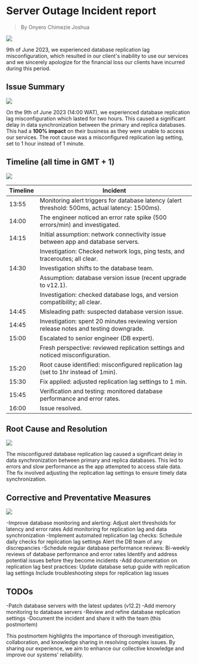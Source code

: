 # Server Outage Incident report
> By Onyero Chimezie Joshua

![](https://t3.ftcdn.net/jpg/04/92/09/72/240_F_492097246_yagE8x9Uk8M9IekPy7GBuE0x1Uoa7esD.jpg)

9th of June 2023, we experienced database replication lag misconfiguration, which resulted in our client's inability to use our services and we sincerely apologize for the financial loss our clients have incurred during this period.

## Issue Summary
![](https://www.cienotes.com/wp-content/uploads/2019/07/summaryblackboard.jpg)

On the 9th of June 2023 (14:00 WAT), we experienced database replication lag misconfiguration which lasted for two hours. This caused a significant delay in data synchronization between the primary and replica databases. This had a __100% impact__ on their business as they were unable to access our services.
The root cause was a misconfigured replication lag setting, set to 1 hour instead of 1 minute.

## Timeline (all time in GMT + 1)
![](https://www.ncbar.org/wp-content/uploads/2022/02/Timeline-Visual-300x145.png)

| Timeline | Incident                                                                                         |
| -------- | -------------------------------------------------------------------------------------------------|
| 13:55    | Monitoring alert triggers for database latency (alert threshold: 500ms, actual latency: 1500ms). |
| 14:00    | The engineer noticed an error rate spike (500 errors/min) and investigated.                      |
| 14:15    | Initial assumption: network connectivity issue between app and database servers.                 |
|          | Investigation: Checked network logs, ping tests, and traceroutes; all clear.                     |
| 14:30    | Investigation shifts to the database team.                                                       |
|          | Assumption: database version issue (recent upgrade to v12.1).                                    |
|          | Investigation: checked database logs, and version compatibility; all clear.                      |
| 14:45    | Misleading path: suspected database version issue.                                               |
| 14:45    | Investigation: spent 20 minutes reviewing version release notes and testing downgrade.           |
| 15:00    | Escalated to senior engineer (DB expert).                                                        |
           | Fresh perspective: reviewed replication settings and noticed misconfiguration.                   |
| 15:20    | Root cause identified: misconfigured replication lag (set to 1hr instead of 1min).               |
| 15:30    | Fix applied: adjusted replication lag settings to 1 min.                                         |
| 15:45    | Verification and testing: monitored database performance and error rates.                        |
| 16:00    | Issue resolved.                                                                                  |

## Root Cause and Resolution
![](https://blog.systemsengineering.com/hs-fs/hubfs/blog-files/Root%20Cause.jpg?width=600&name=Root%20Cause.jpg)

The misconfigured database replication lag caused a significant delay in data synchronization between primary and replica databases. This led to errors and slow performance as the app attempted to access stale data. 
The fix involved adjusting the replication lag settings to ensure timely data synchronization.

## Corrective and Preventative Measures
![](https://cdn-ccchn.nitrocdn.com/eoxXytShChgscESECFYcqdYPaOaOGMwn/assets/images/optimized/rev-fbc0c0e/wp-content/uploads/2021/06/prevent-incidents.png)

-Improve database monitoring and alerting:
    Adjust alert thresholds for latency and error rates
    Add monitoring for replication lag and data synchronization
-Implement automated replication lag checks:
    Schedule daily checks for replication lag settings
    Alert the DB team of any discrepancies
-Schedule regular database performance reviews:
    Bi-weekly reviews of database performance and error rates
    Identify and address potential issues before they become incidents
-Add documentation on replication lag best practices:
    Update database setup guide with replication lag settings
    Include troubleshooting steps for replication lag issues

## TODOs
-Patch database servers with the latest updates (v12.2)
-Add memory monitoring to database servers
-Review and refine database replication settings
-Document the incident and share it with the team (this postmortem)

This postmortem highlights the importance of thorough investigation, collaboration, and knowledge sharing in resolving complex issues. By sharing our experience, we aim to enhance our collective knowledge and improve our systems' reliability.
